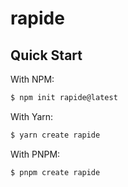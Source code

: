 # rapide

## Quick Start

With NPM:

```bash
$ npm init rapide@latest
```

With Yarn:

```bash
$ yarn create rapide
```

With PNPM:

```bash
$ pnpm create rapide
```
